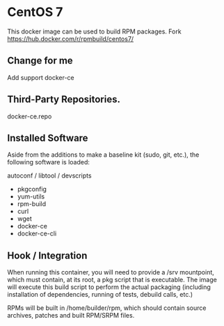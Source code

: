 # CentOS 7
This docker image can be used to build RPM packages. Fork  https://hub.docker.com/r/rpmbuild/centos7/

## Change for me
Add support docker-ce

## Third-Party Repositories.
docker-ce.repo

## Installed Software
Aside from the additions to make a baseline kit (sudo, git, etc.), the following software is loaded:

autoconf / libtool / devscripts
* pkgconfig
* yum-utils
* rpm-build
* curl
* wget
* docker-ce
* docker-ce-cli

## Hook / Integration
When running this container, you will need to provide a /srv mountpoint, which must contain, at its root, a pkg script that is executable. The image will execute this build script to perform the actual packaging (including installation of dependencies, running of tests, debuild calls, etc.)

RPMs will be built in /home/builder/rpm, which should contain source archives, patches and built RPM/SRPM files.
